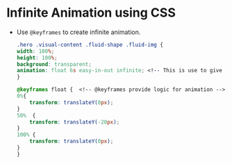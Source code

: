 # Infinite Animation using CSS

- Use `@keyframes` to create infinite animation.

    ```css
    .hero .visual-content .fluid-shape .fluid-img {
    width: 100%;
    height: 100%;
    background: transparent;
    animation: float 6s easy-in-out infinite; <!-- This is use to give infinite `animation` -->
    }

    @keyframes float {  <!-- @keyframes provide logic for animation -->
    0%{
        transform: translateY(0px);
    }
    50%  {
        transform: translateY(-20px);
    }
    100% {
        transform: translateY(0px);
    }
    }
    ```